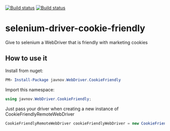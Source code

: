 [![Build status](https://ci.appveyor.com/api/projects/status/sfvkovsx56vyqvlb?svg=true)](https://ci.appveyor.com/project/javnov/selenium-driver-cookie-friendly)
[![Build status](https://ci.appveyor.com/api/projects/status/sfvkovsx56vyqvlb/branch/master?svg=true&passingText=master%20-%20OK)](https://ci.appveyor.com/project/javnov/selenium-driver-cookie-friendly/branch/master)

# selenium-driver-cookie-friendly
Give to selenium a WebDriver that is friendly with marketing cookies

## How to use it

Install from nuget:
```powershell
PM> Install-Package javnov.WebDriver.CookieFriendly
```

Import this namespace:
```csharp
using javnov.WebDriver.CookieFriendly;
```

Just pass your driver when creating a new instance of CookieFriendlyRemoteWebDriver

```csharp
CookieFriendlyRemoteWebDriver cookieFriendlyWebDriver = new CookieFriendlyRemoteWebDriver(new ChromeDriver());
```

